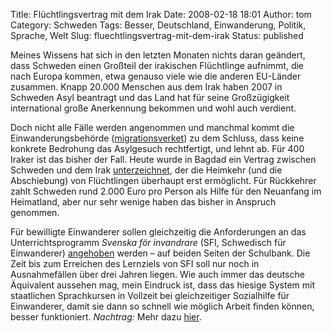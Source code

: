 Title: Flüchtlingsvertrag mit dem Irak
Date: 2008-02-18 18:01
Author: tom
Category: Schweden
Tags: Besser, Deutschland, Einwanderung, Politik, Sprache, Welt
Slug: fluechtlingsvertrag-mit-dem-irak
Status: published

Meines Wissens hat sich in den letzten Monaten nichts daran geändert,
dass Schweden einen Großteil der irakischen Flüchtlinge aufnimmt, die
nach Europa kommen, etwa genauso viele wie die anderen EU-Länder
zusammen. Knapp 20.000 Menschen aus dem Irak haben 2007 in Schweden Asyl
beantragt und das Land hat für seine Großzügigkeit international große
Anerkennung bekommen und wohl auch verdient.

Doch nicht alle Fälle werden angenommen und manchmal kommt die
Einwanderungsbehörde
([migrationsverket](http://www.migrationsverket.se/)) zu dem Schluss,
dass keine konkrete Bedrohung das Asylgesuch rechtfertigt, und lehnt ab.
Für 400 Iraker ist das bisher der Fall. Heute wurde in Bagdad ein
Vertrag zwischen Schweden und dem Irak
[unterzeichnet](http://sr.se/ekot/artikel.asp?artikel=1900205), der die
Heimkehr (und die Abschiebung) von Flüchtlingen überhaupt erst
ermöglicht. Für Rückkehrer zahlt Schweden rund 2.000 Euro pro Person als
Hilfe für den Neuanfang im Heimatland, aber nur sehr wenige haben das
bisher in Anspruch genommen.

Für bewilligte Einwanderer sollen gleichzeitig die Anforderungen an das
Unterrichtsprogramm *Svenska för invandrare* (SFI, Schwedisch für
Einwanderer) [angehoben](http://sr.se/ekot/artikel.asp?artikel=1901208)
werden – auf beiden Seiten der Schulbank. Die Zeit bis zum Erreichen des
Lernziels von SFI soll nur noch in Ausnahmefällen über drei Jahren
liegen. Wie auch immer das deutsche Äquivalent aussehen mag, mein
Eindruck ist, dass das hiesige System mit staatlichen Sprachkursen in
Vollzeit bei gleichzeitiger Sozialhilfe für Einwanderer, damit sie dann
so schnell wie möglich Arbeit finden können, besser funktioniert.
*Nachtrag:* Mehr dazu
[hier](http://sr.se/cgi-bin/international/nyhetssidor/artikel.asp?nyheter=1&programid=2108&Artikel=1901137).

